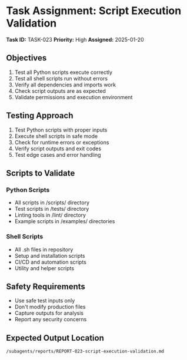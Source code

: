# Task Assignment: Script Execution Validation

**Task ID:** TASK-023
**Priority:** High
**Assigned:** 2025-01-20

## Objectives
1. Test all Python scripts execute correctly
2. Test all shell scripts run without errors
3. Verify all dependencies and imports work
4. Check script outputs are as expected
5. Validate permissions and execution environment

## Testing Approach
1. Test Python scripts with proper inputs
2. Execute shell scripts in safe mode
3. Check for runtime errors or exceptions
4. Verify script outputs and exit codes
5. Test edge cases and error handling

## Scripts to Validate

### Python Scripts
- All scripts in /scripts/ directory
- Test scripts in /tests/ directory
- Linting tools in /lint/ directory
- Example scripts in /examples/ directories

### Shell Scripts
- All .sh files in repository
- Setup and installation scripts
- CI/CD and automation scripts
- Utility and helper scripts

## Safety Requirements
- Use safe test inputs only
- Don't modify production files
- Capture outputs for analysis
- Report any security concerns

## Expected Output Location
`/subagents/reports/REPORT-023-script-execution-validation.md`